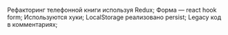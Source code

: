 Рефакторинг телефонной книги используя Redux;
Форма — react hook form;
Используются хуки;
LocalStorage реализовано persist;
Legacy код в комментариях;
